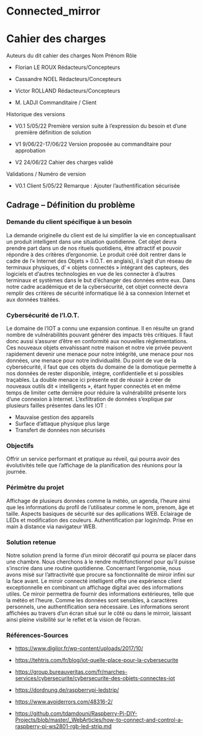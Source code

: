 # Connected_mirror

# Cahier des charges

Auteurs du dit cahier des charges 
Nom Prénom Rôle
- Florian         LE ROUX Rédacteurs/Concepteurs
- Cassandre NOEL
Rédacteurs/Concepteurs

- Victor ROLLAND
Rédacteurs/Concepteurs
- M. LADJI
Commanditaire / Client


Historique des versions

- V0.1
5/05/22
Première version suite à l’expression du besoin et d’une première définition de solution

- V1
9/06/22-17/06/22
Version proposée au commanditaire pour approbation

- V2
24/06/22
Cahier des charges validé


Validations / Numéro de version

- V0.1
Client
5/05/22
Remarque : Ajouter l’authentification sécurisée

## Cadrage – Définition du problème 

### Demande du client spécifique à un besoin
La demande originelle du client est de lui simplifier la vie en conceptualisant un produit intelligent dans une situation quotidienne. 
Cet objet devra prendre part dans un de nos rituels quotidiens, être attractif et pouvoir répondre à des critères d’ergonomie.
Le produit créé doit rentrer dans le cadre de l’« Internet des Objets » (I.O.T. en anglais), il s’agit d’un réseau de terminaux physiques, d’ « objets connectés » intégrant des capteurs, des logiciels et d’autres technologies en vue de les connecter à d’autres terminaux et systèmes dans le but d’échanger des données entre eux. 
Dans notre cadre académique et de la cybersécurité, cet objet connecté devra remplir des critères de sécurité informatique lié à sa connexion Internet et aux données traitées.

### Cybersécurité de l’I.O.T.
Le domaine de l’IOT a connu une expansion continue. Il en résulte un grand nombre de vulnérabilités pouvant générer des impacts très critiques. Il faut donc aussi s’assurer d’être en conformité aux nouvelles réglementations.
Ces nouveaux objets envahissant notre maison et notre vie privée peuvent rapidement devenir une menace pour notre intégrité, une menace pour nos données, une menace pour notre individualité. Du point de vue de la cybersécurité, il faut que ces objets du domaine de la domotique permette à nos données de rester disponible, intègre, confidentielle et si possibles traçables. La double menace ici présente est de réussir à créer de nouveaux outils dit « intelligents », étant hyper connectés et en même temps de limiter cette dernière pour réduire la vulnérabilité présente lors d’une connexion à Internet.
L’exfiltration de données s’explique par plusieurs failles présentes dans les IOT :
- Mauvaise gestion des appareils 
- Surface d’attaque physique plus large 
- Transfert de données non sécurisés



### Objectifs 
Offrir un service performant et pratique au réveil, qui pourra avoir des évolutivités telle que l’affichage de la planification des réunions pour la journée.

### Périmètre du projet
Affichage de plusieurs données comme la météo, un agenda, l’heure ainsi que les informations du profil de l’utilisateur comme le nom, prenom, âge et taille. Aspects basiques de sécurité sur des apllications WEB. Eclairage de LEDs et modification des couleurs. Authentification par login/mdp. Prise en main à distance via navigateur WEB.

### Solution retenue
Notre solution prend la forme d’un miroir décoratif qui pourra se placer dans une chambre. Nous cherchons à le rendre multifonctionnel pour qu’il puisse s’inscrire dans une routine quotidienne. Concernant l’ergonomie, nous avons misé sur l’attractivité que procure sa fonctionnalité de miroir infini sur la face avant.
Le miroir connecté intelligent offre une expérience client exceptionnelle en combinant un affichage digital avec des informations utiles. Ce miroir permettra de fournir des informations extérieures, telle que la météo et l’heure.
Comme les données sont sensibles, à caractères personnels, une authentification sera nécessaire. Les informations seront affichées au travers d’un écran situé sur le côté ou dans le mirroir, laissant ainsi pleine visibilité sur le reflet et la vision de l’écran.


### Références-Sources
- https://www.digilor.fr/wp-content/uploads/2017/10/
- https://tehtris.com/fr/blog/iot-quelle-place-pour-la-cybersecurite
- https://group.bureauveritas.com/fr/marches-services/cybersecurite/cybersecurite-des-objets-connectes-iot
- https://dordnung.de/raspberrypi-ledstrip/

- https://www.avoiderrors.com/48316-2/

- https://github.com/tdamdouni/Raspberry-Pi-DIY-Projects/blob/master/_WebArticles/how-to-connect-and-control-a-raspberry-pi-ws2801-rgb-led-strip.md
